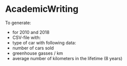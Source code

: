 # AcademicWriting
To generate:
 - for 2010 and 2018
 - CSV-file with:
  - type of car with following data:
   - number of cars sold
   - greenhouse gasses / km
   - average number of kilometers in the lifetime (8 years)

